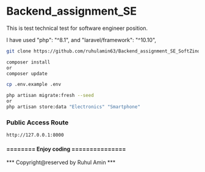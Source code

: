 # Backend_assignment_SE
This is test technical test for software engineer position.

I have used  "php": "^8.1", and "laravel/framework": "^10.10",

```bash
git clone https://github.com/ruhulamin63/Backend_assignment_SE_SoftZino.git
```

```bash
composer install
or
composer update
```

```bash
cp .env.example .env
```

```bash
php artisan migrate:fresh --seed
or
php artisan store:data "Electronics" "Smartphone"
```

### Public Access Route
```bash
http://127.0.0.1:8000
```

#### ======== Enjoy coding ===============

*** Copyright@reserved by Ruhul Amin ***
